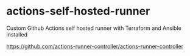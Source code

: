 # actions-self-hosted-runner

Custom Github Actions self hosted runner with Terraform and Ansible installed

https://github.com/actions-runner-controller/actions-runner-controller

